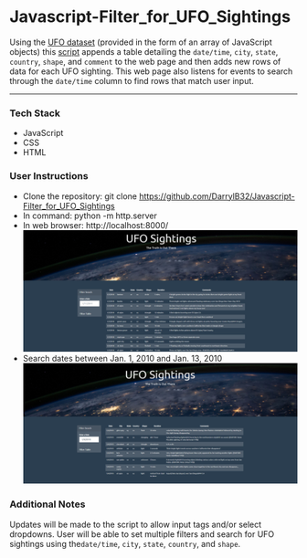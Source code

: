 # Javascript-Filter_for_UFO_Sightings
Using the [UFO dataset](Static/js/data.js) (provided in the form of an array of JavaScript objects) this [script](Static/js/app.js) appends a table detailing the `date/time`, `city`, `state`, `country`, `shape`, and `comment` to the web page and then adds new rows of data for each UFO sighting. This web page also listens for events to search through the `date/time` column to find rows that match user input.
- - -
### Tech Stack
* JavaScript
* CSS
* HTML

### User Instructions
* Clone the repository: git clone https://github.com/DarrylB32/Javascript-Filter_for_UFO_Sightings
*  In command: python -m http.server 
*  In web browser: http://localhost:8000/
![Screenshot](ReadMe_Resources/Screenshot.png)
*  Search dates between Jan. 1, 2010 and Jan. 13, 2010
![Screenshot](ReadMe_Resources/Screenshot2.png)
 
### Additional Notes
Updates will be made to the script to allow input tags and/or select dropdowns. User will be able to set multiple filters and search for UFO sightings using the`date/time`, `city`, `state`, `country`, and `shape`.